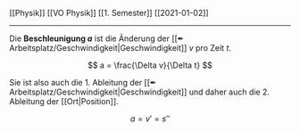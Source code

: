 [[Physik]] [[VO Physik]] [[1. Semester]] [[2021-01-02]]

---

Die **Beschleunigung $a$** ist die Änderung der [[✒ Arbeitsplatz/Geschwindigkeit|Geschwindigkeit]] $v$ pro Zeit $t$.

$$
a = \frac{\Delta v}{\Delta t}
$$

Sie ist also auch die 1. Ableitung der [[✒ Arbeitsplatz/Geschwindigkeit|Geschwindigkeit]] und daher auch die 2. Ableitung der [[Ort|Position]].

$$
a = v'= s''
$$